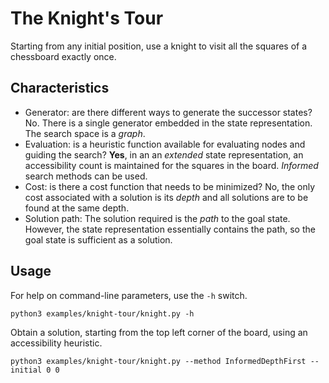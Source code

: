 # The Knight's Tour

Starting from any initial position, use a knight to visit all the squares of a
chessboard exactly once.

## Characteristics

- Generator: are there different ways to generate the successor states? No.
  There is a single generator embedded in the state representation. The search
  space is a _graph_.
- Evaluation: is a heuristic function available for evaluating nodes and
  guiding the search? **Yes**, in an an _extended_ state representation, an
  accessibility count is maintained for the squares in the board.
  _Informed_ search methods can be used.
- Cost: is there a cost function that needs to be minimized? No, the only cost
  associated with a solution is its _depth_ and all solutions are to be found
  at the same depth.
- Solution path: The solution required is the _path_ to the goal state. However,
  the state representation essentially contains the path, so the goal state is
  sufficient as a solution.

## Usage

For help on command-line parameters, use the `-h` switch.

    python3 examples/knight-tour/knight.py -h

Obtain a solution, starting from the top left corner of the board, using an
accessibility heuristic.

    python3 examples/knight-tour/knight.py --method InformedDepthFirst --initial 0 0
